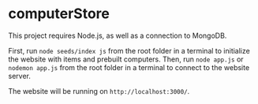 # computerStore

This project requires Node.js, as well as a connection to MongoDB.

First, run ```node seeds/index js``` from the root folder in a terminal to initialize the website with items and prebuilt computers.
Then, run ```node app.js``` or ```nodemon app.js``` from the root folder in a terminal to connect to the website server.

The website will be running on ```http://localhost:3000/```.
